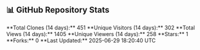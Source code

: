 ## 📊 GitHub Repository Stats

<!--CLONE_COUNT--> **Total Clones (14 days):** 451 
<!--UNIQUE_CLONE--> **Unique Visitors (14 days):** 302 
<!--VIEW_COUNT--> **Total Views (14 days):** 1405 
<!--UNIQUE_VIEWS--> **Unique Viewers (14 days):** 258 
<!--STARS--> **Stars:** 1 
<!--FORKS--> **Forks:** 0 
<!--LAST_UPDATED--> **Last Updated:** 2025-06-29 18:20:40 UTC 
